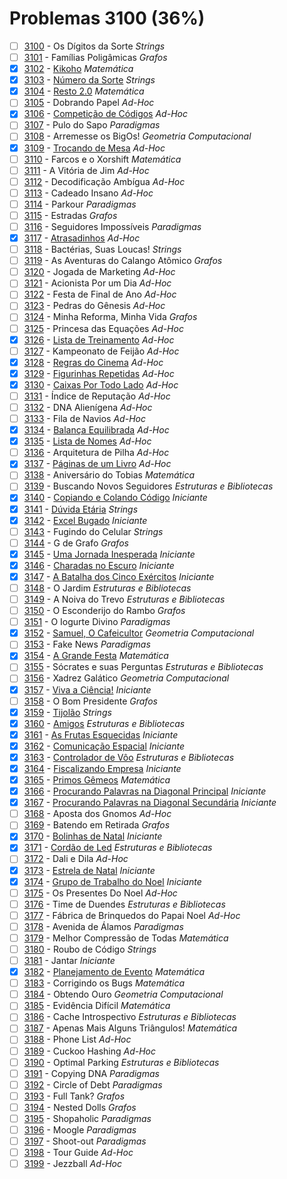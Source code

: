# Problemas 3100 (36%)

  - [ ]  [3100](https://www.beecrowd.com.br/judge/pt/problems/view/3100) - Os Dígitos da Sorte *Strings*
  - [ ]  [3101](https://www.beecrowd.com.br/judge/pt/problems/view/3101) - Famílias Poligâmicas *Grafos*
  - [x]  [3102](https://www.beecrowd.com.br/judge/pt/problems/view/3102) - [Kikoho](https://github.com/potigol/beecrowd/blob/master/src/3100/3102.poti) *Matemática*
  - [x]  [3103](https://www.beecrowd.com.br/judge/pt/problems/view/3103) - [Número da Sorte](https://github.com/potigol/beecrowd/blob/master/src/3100/3103.poti) *Strings*
  - [x]  [3104](https://www.beecrowd.com.br/judge/pt/problems/view/3104) - [Resto 2.0](https://github.com/potigol/beecrowd/blob/master/src/3100/3104.poti) *Matemática*
  - [ ]  [3105](https://www.beecrowd.com.br/judge/pt/problems/view/3105) - Dobrando Papel *Ad-Hoc*
  - [x]  [3106](https://www.beecrowd.com.br/judge/pt/problems/view/3106) - [Competição de Códigos](https://github.com/potigol/beecrowd/blob/master/src/3100/3106.poti) *Ad-Hoc*
  - [ ]  [3107](https://www.beecrowd.com.br/judge/pt/problems/view/3107) - Pulo do Sapo *Paradigmas*
  - [ ]  [3108](https://www.beecrowd.com.br/judge/pt/problems/view/3108) - Arremesse os BigOs! *Geometria Computacional*
  - [x]  [3109](https://www.beecrowd.com.br/judge/pt/problems/view/3109) - [Trocando de Mesa](https://github.com/potigol/beecrowd/blob/master/src/3100/3109.poti) *Ad-Hoc*
  - [ ]  [3110](https://www.beecrowd.com.br/judge/pt/problems/view/3110) - Farcos e o Xorshift *Matemática*
  - [ ]  [3111](https://www.beecrowd.com.br/judge/pt/problems/view/3111) - A Vitória de Jim *Ad-Hoc*
  - [ ]  [3112](https://www.beecrowd.com.br/judge/pt/problems/view/3112) - Decodificação Ambígua *Ad-Hoc*
  - [ ]  [3113](https://www.beecrowd.com.br/judge/pt/problems/view/3113) - Cadeado Insano *Ad-Hoc*
  - [ ]  [3114](https://www.beecrowd.com.br/judge/pt/problems/view/3114) - Parkour *Paradigmas*
  - [ ]  [3115](https://www.beecrowd.com.br/judge/pt/problems/view/3115) - Estradas *Grafos*
  - [ ]  [3116](https://www.beecrowd.com.br/judge/pt/problems/view/3116) - Seguidores Impossíveis *Paradigmas*
  - [x]  [3117](https://www.beecrowd.com.br/judge/pt/problems/view/3117) - [Atrasadinhos](https://github.com/potigol/beecrowd/blob/master/src/3100/3117.poti) *Ad-Hoc*
  - [ ]  [3118](https://www.beecrowd.com.br/judge/pt/problems/view/3118) - Bactérias, Suas Loucas! *Strings*
  - [ ]  [3119](https://www.beecrowd.com.br/judge/pt/problems/view/3119) - As Aventuras do Calango Atômico *Grafos*
  - [ ]  [3120](https://www.beecrowd.com.br/judge/pt/problems/view/3120) - Jogada de Marketing *Ad-Hoc*
  - [ ]  [3121](https://www.beecrowd.com.br/judge/pt/problems/view/3121) - Acionista Por um Dia *Ad-Hoc*
  - [ ]  [3122](https://www.beecrowd.com.br/judge/pt/problems/view/3122) - Festa de Final de Ano *Ad-Hoc*
  - [ ]  [3123](https://www.beecrowd.com.br/judge/pt/problems/view/3123) - Pedras do Gênesis *Ad-Hoc*
  - [ ]  [3124](https://www.beecrowd.com.br/judge/pt/problems/view/3124) - Minha Reforma, Minha Vida *Grafos*
  - [ ]  [3125](https://www.beecrowd.com.br/judge/pt/problems/view/3125) - Princesa das Equações *Ad-Hoc*
  - [x]  [3126](https://www.beecrowd.com.br/judge/pt/problems/view/3126) - [Lista de Treinamento](https://github.com/potigol/beecrowd/blob/master/src/3100/3126.poti) *Ad-Hoc*
  - [ ]  [3127](https://www.beecrowd.com.br/judge/pt/problems/view/3127) - Kampeonato de Feijão *Ad-Hoc*
  - [x]  [3128](https://www.beecrowd.com.br/judge/pt/problems/view/3128) - [Regras do Cinema](https://github.com/potigol/beecrowd/blob/master/src/3100/3128.poti) *Ad-Hoc*
  - [x]  [3129](https://www.beecrowd.com.br/judge/pt/problems/view/3129) - [Figurinhas Repetidas](https://github.com/potigol/beecrowd/blob/master/src/3100/3129.poti) *Ad-Hoc*
  - [x]  [3130](https://www.beecrowd.com.br/judge/pt/problems/view/3130) - [Caixas Por Todo Lado](https://github.com/potigol/beecrowd/blob/master/src/3100/3130.poti) *Ad-Hoc*
  - [ ]  [3131](https://www.beecrowd.com.br/judge/pt/problems/view/3131) - Índice de Reputação *Ad-Hoc*
  - [ ]  [3132](https://www.beecrowd.com.br/judge/pt/problems/view/3132) - DNA Alienígena *Ad-Hoc*
  - [ ]  [3133](https://www.beecrowd.com.br/judge/pt/problems/view/3133) - Fila de Navios *Ad-Hoc*
  - [x]  [3134](https://www.beecrowd.com.br/judge/pt/problems/view/3134) - [Balança Equilibrada](https://github.com/potigol/beecrowd/blob/master/src/3100/3134.poti) *Ad-Hoc*
  - [x]  [3135](https://www.beecrowd.com.br/judge/pt/problems/view/3135) - [Lista de Nomes](https://github.com/potigol/beecrowd/blob/master/src/3100/3135.poti) *Ad-Hoc*
  - [ ]  [3136](https://www.beecrowd.com.br/judge/pt/problems/view/3136) - Arquitetura de Pilha *Ad-Hoc*
  - [x]  [3137](https://www.beecrowd.com.br/judge/pt/problems/view/3137) - [Páginas de um Livro](https://github.com/potigol/beecrowd/blob/master/src/3100/3137.poti) *Ad-Hoc*
  - [ ]  [3138](https://www.beecrowd.com.br/judge/pt/problems/view/3138) - Aniversário do Tobias *Matemática*
  - [ ]  [3139](https://www.beecrowd.com.br/judge/pt/problems/view/3139) - Buscando Novos Seguidores *Estruturas e Bibliotecas*
  - [x]  [3140](https://www.beecrowd.com.br/judge/pt/problems/view/3140) - [Copiando e Colando Código](https://github.com/potigol/beecrowd/blob/master/src/3100/3140.poti) *Iniciante*
  - [x]  [3141](https://www.beecrowd.com.br/judge/pt/problems/view/3141) - [Dúvida Etária](https://github.com/potigol/beecrowd/blob/master/src/3100/3141.poti) *Strings*
  - [x]  [3142](https://www.beecrowd.com.br/judge/pt/problems/view/3142) - [Excel Bugado](https://github.com/potigol/beecrowd/blob/master/src/3100/3142.poti) *Iniciante*
  - [ ]  [3143](https://www.beecrowd.com.br/judge/pt/problems/view/3143) - Fugindo do Celular *Strings*
  - [ ]  [3144](https://www.beecrowd.com.br/judge/pt/problems/view/3144) - G de Grafo *Grafos*
  - [x]  [3145](https://www.beecrowd.com.br/judge/pt/problems/view/3145) - [Uma Jornada Inesperada](https://github.com/potigol/beecrowd/blob/master/src/3100/3145.poti) *Iniciante*
  - [x]  [3146](https://www.beecrowd.com.br/judge/pt/problems/view/3146) - [Charadas no Escuro](https://github.com/potigol/beecrowd/blob/master/src/3100/3146.poti) *Iniciante*
  - [x]  [3147](https://www.beecrowd.com.br/judge/pt/problems/view/3147) - [A Batalha dos Cinco Exércitos](https://github.com/potigol/beecrowd/blob/master/src/3100/3147.poti) *Iniciante*
  - [ ]  [3148](https://www.beecrowd.com.br/judge/pt/problems/view/3148) - O Jardim *Estruturas e Bibliotecas*
  - [ ]  [3149](https://www.beecrowd.com.br/judge/pt/problems/view/3149) - A Noiva do Trevo *Estruturas e Bibliotecas*
  - [ ]  [3150](https://www.beecrowd.com.br/judge/pt/problems/view/3150) - O Esconderijo do Rambo *Grafos*
  - [ ]  [3151](https://www.beecrowd.com.br/judge/pt/problems/view/3151) - O Iogurte Divino *Paradigmas*
  - [x]  [3152](https://www.beecrowd.com.br/judge/pt/problems/view/3152) - [Samuel, O Cafeicultor](https://github.com/potigol/beecrowd/blob/master/src/3100/3152.poti) *Geometria Computacional*
  - [ ]  [3153](https://www.beecrowd.com.br/judge/pt/problems/view/3153) - Fake News *Paradigmas*
  - [x]  [3154](https://www.beecrowd.com.br/judge/pt/problems/view/3154) - [A Grande Festa](https://github.com/potigol/beecrowd/blob/master/src/3100/3154.poti) *Matemática*
  - [ ]  [3155](https://www.beecrowd.com.br/judge/pt/problems/view/3155) - Sócrates e suas Perguntas *Estruturas e Bibliotecas*
  - [ ]  [3156](https://www.beecrowd.com.br/judge/pt/problems/view/3156) - Xadrez Galático *Geometria Computacional*
  - [x]  [3157](https://www.beecrowd.com.br/judge/pt/problems/view/3157) - [Viva a Ciência!](https://github.com/potigol/beecrowd/blob/master/src/3100/3157.poti) *Iniciante*
  - [ ]  [3158](https://www.beecrowd.com.br/judge/pt/problems/view/3158) - O Bom Presidente *Grafos*
  - [x]  [3159](https://www.beecrowd.com.br/judge/pt/problems/view/3159) - [Tijolão](https://github.com/potigol/beecrowd/blob/master/src/3100/3159.poti) *Strings*
  - [x]  [3160](https://www.beecrowd.com.br/judge/pt/problems/view/3160) - [Amigos](https://github.com/potigol/beecrowd/blob/master/src/3100/3160.poti) *Estruturas e Bibliotecas*
  - [x]  [3161](https://www.beecrowd.com.br/judge/pt/problems/view/3161) - [As Frutas Esquecidas](https://github.com/potigol/beecrowd/blob/master/src/3100/3161.poti) *Iniciante*
  - [x]  [3162](https://www.beecrowd.com.br/judge/pt/problems/view/3162) - [Comunicação Espacial](https://github.com/potigol/beecrowd/blob/master/src/3100/3162.poti) *Iniciante*
  - [x]  [3163](https://www.beecrowd.com.br/judge/pt/problems/view/3163) - [Controlador de Vôo](https://github.com/potigol/beecrowd/blob/master/src/3100/3163.poti) *Estruturas e Bibliotecas*
  - [x]  [3164](https://www.beecrowd.com.br/judge/pt/problems/view/3164) - [Fiscalizando Empresa](https://github.com/potigol/beecrowd/blob/master/src/3100/3164.poti) *Iniciante*
  - [x]  [3165](https://www.beecrowd.com.br/judge/pt/problems/view/3165) - [Primos Gêmeos](https://github.com/potigol/beecrowd/blob/master/src/3100/3165.poti) *Matemática*
  - [x]  [3166](https://www.beecrowd.com.br/judge/pt/problems/view/3166) - [Procurando Palavras na Diagonal Principal](https://github.com/potigol/beecrowd/blob/master/src/3100/3166.poti) *Iniciante*
  - [x]  [3167](https://www.beecrowd.com.br/judge/pt/problems/view/3167) - [Procurando Palavras na Diagonal Secundária](https://github.com/potigol/beecrowd/blob/master/src/3100/3167.poti) *Iniciante*
  - [ ]  [3168](https://www.beecrowd.com.br/judge/pt/problems/view/3168) - Aposta dos Gnomos *Ad-Hoc*
  - [ ]  [3169](https://www.beecrowd.com.br/judge/pt/problems/view/3169) - Batendo em Retirada *Grafos*
  - [x]  [3170](https://www.beecrowd.com.br/judge/pt/problems/view/3170) - [Bolinhas de Natal](https://github.com/potigol/beecrowd/blob/master/src/3100/3170.poti) *Iniciante*
  - [x]  [3171](https://www.beecrowd.com.br/judge/pt/problems/view/3171) - [Cordão de Led](https://github.com/potigol/beecrowd/blob/master/src/3100/3171.poti) *Estruturas e Bibliotecas*
  - [ ]  [3172](https://www.beecrowd.com.br/judge/pt/problems/view/3172) - Dali e Dila *Ad-Hoc*
  - [x]  [3173](https://www.beecrowd.com.br/judge/pt/problems/view/3173) - [Estrela de Natal](https://github.com/potigol/beecrowd/blob/master/src/3100/3173.poti) *Iniciante*
  - [x]  [3174](https://www.beecrowd.com.br/judge/pt/problems/view/3174) - [Grupo de Trabalho do Noel](https://github.com/potigol/beecrowd/blob/master/src/3100/3174.poti) *Iniciante*
  - [ ]  [3175](https://www.beecrowd.com.br/judge/pt/problems/view/3175) - Os Presentes Do Noel *Ad-Hoc*
  - [ ]  [3176](https://www.beecrowd.com.br/judge/pt/problems/view/3176) - Time de Duendes *Estruturas e Bibliotecas*
  - [ ]  [3177](https://www.beecrowd.com.br/judge/pt/problems/view/3177) - Fábrica de Brinquedos do Papai Noel *Ad-Hoc*
  - [ ]  [3178](https://www.beecrowd.com.br/judge/pt/problems/view/3178) - Avenida de Álamos *Paradigmas*
  - [ ]  [3179](https://www.beecrowd.com.br/judge/pt/problems/view/3179) - Melhor Compressão de Todas *Matemática*
  - [ ]  [3180](https://www.beecrowd.com.br/judge/pt/problems/view/3180) - Roubo de Código *Strings*
  - [ ]  [3181](https://www.beecrowd.com.br/judge/pt/problems/view/3181) - Jantar *Iniciante*
  - [x]  [3182](https://www.beecrowd.com.br/judge/pt/problems/view/3182) - [Planejamento de Evento](https://github.com/potigol/beecrowd/blob/master/src/3100/3182.poti) *Matemática*
  - [ ]  [3183](https://www.beecrowd.com.br/judge/pt/problems/view/3183) - Corrigindo os Bugs *Matemática*
  - [ ]  [3184](https://www.beecrowd.com.br/judge/pt/problems/view/3184) - Obtendo Ouro *Geometria Computacional*
  - [ ]  [3185](https://www.beecrowd.com.br/judge/pt/problems/view/3185) - Evidência Difícil *Matemática*
  - [ ]  [3186](https://www.beecrowd.com.br/judge/pt/problems/view/3186) - Cache Introspectivo *Estruturas e Bibliotecas*
  - [ ]  [3187](https://www.beecrowd.com.br/judge/pt/problems/view/3187) - Apenas Mais Alguns Triângulos! *Matemática*
  - [ ]  [3188](https://www.beecrowd.com.br/judge/pt/problems/view/3188) - Phone List *Ad-Hoc*
  - [ ]  [3189](https://www.beecrowd.com.br/judge/pt/problems/view/3189) - Cuckoo Hashing *Ad-Hoc*
  - [ ]  [3190](https://www.beecrowd.com.br/judge/pt/problems/view/3190) - Optimal Parking *Estruturas e Bibliotecas*
  - [ ]  [3191](https://www.beecrowd.com.br/judge/pt/problems/view/3191) - Copying DNA *Paradigmas*
  - [ ]  [3192](https://www.beecrowd.com.br/judge/pt/problems/view/3192) - Circle of Debt *Paradigmas*
  - [ ]  [3193](https://www.beecrowd.com.br/judge/pt/problems/view/3193) - Full Tank? *Grafos*
  - [ ]  [3194](https://www.beecrowd.com.br/judge/pt/problems/view/3194) - Nested Dolls *Grafos*
  - [ ]  [3195](https://www.beecrowd.com.br/judge/pt/problems/view/3195) - Shopaholic *Paradigmas*
  - [ ]  [3196](https://www.beecrowd.com.br/judge/pt/problems/view/3196) - Moogle *Paradigmas*
  - [ ]  [3197](https://www.beecrowd.com.br/judge/pt/problems/view/3197) - Shoot-out *Paradigmas*
  - [ ]  [3198](https://www.beecrowd.com.br/judge/pt/problems/view/3198) - Tour Guide *Ad-Hoc*
  - [ ]  [3199](https://www.beecrowd.com.br/judge/pt/problems/view/3199) - Jezzball *Ad-Hoc*